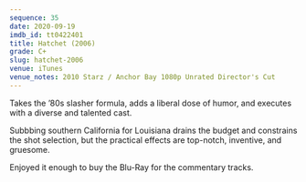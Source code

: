 ```yaml
---
sequence: 35
date: 2020-09-19
imdb_id: tt0422401
title: Hatchet (2006)
grade: C+
slug: hatchet-2006
venue: iTunes
venue_notes: 2010 Starz / Anchor Bay 1080p Unrated Director's Cut
---
```


Takes the ’80s slasher formula, adds a liberal dose of humor, and executes with a diverse and talented cast.

Subbbing southern California for Louisiana drains the budget and constrains the shot selection, but the practical effects are top-notch, inventive, and gruesome.

Enjoyed it enough to buy the Blu-Ray for the commentary tracks.
